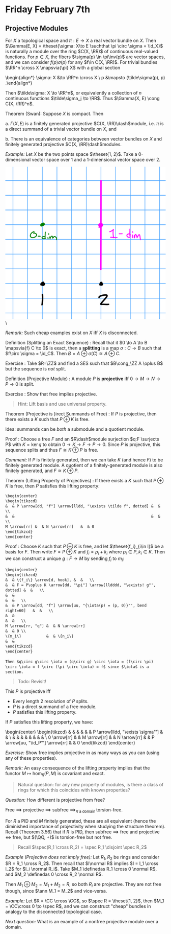 # Friday February 7th

## Projective Modules

For $X$ a topological space and $\pi:E\to X$ a real vector bundle on $X$.
Then $\Gamma(E, X) = \theset{\sigma: X\to E \suchthat \pi \circ \sigma = \id_X}$ is naturally a module over the ring $C(X, \RR)$ of continuous real-valued functions.
For $p\in X$, the fibers $\sigma(p) \in \pi\inv(p)$ are vector spaces, and we can consider $f(p)\sigma(p)$ for any $f\in C(X, \RR)$.
For trivial bundles $\RR^n \cross X \mapsvia{\pi} X$ with a global section

\begin{align*}
\sigma: X &\to \RR^n \cross X \\
p &\mapsto (\tilde\sigma(p), p)
.\end{align*}

Then $\tilde\sigma: X \to \RR^n$, or equivalently a collection of $n$ continuous functions $\tilde\sigma_j \to \RR$.
Thus $\Gamma(X, E) \cong C(X, \RR)^n$.

Theorem (Swan):
Suppose $X$ is compact. 
Then

a. $\Gamma(X, E)$ is a finitely generated projective $C(X, \RR)\dash$module, i.e. $\pi$ is a direct summand of a trivial vector bundle on $X$, and

b. There is an equivalence of categories between vector bundles on $X$ and finitely generated projective $C(X, \RR)\dash$modules.

*Example:*
Let $X$ be the two points space $\theset{1, 2}$.
Take a 0-dimensional vector space over $1$ and a 1-dimensional vector space over $2$.

![Image](figures/2020-02-07-11:30.png)\

*Remark:*
Such cheap examples exist on $X$ iff $X$ is disconnected.

Definition (Splitting an Exact Sequence)
: Recall that it $0 \to A \to B \mapsvia{f} C \to 0$ is exact, then a **splitting** is a map $\sigma: C\to B$ such that $f\circ \sigma = \id_C$.
  Then $B = A \oplus \sigma(C) \cong A \oplus C$.

Exercise
: Take $R=\ZZ$ and find a SES such that $B\cong_\ZZ A \oplus B$ but the sequence is *not* split.

Definition (Projective Module)
: A module $P$ is **projective** iff $0 \to M \to N \to P \to 0$ is split.

Exercise
: Show that free implies projective.

> Hint: Lift basis and use universal property.

Theorem (Projective is )irect Summands of Free)
: If $P$ is projective, then there exists a $K$ such that $P\oplus K$ is free.

Idea: summands can be *both* a submodule and a quotient module.

Proof
: Choose a free $F$ and an $R\dash$module surjection $q:F \surjects P$ with $K = \ker q$ to obtain $0 \to K \to F \to P \to 0$.
  Since $P$ is projective, this sequence splits and thus $F \cong K \oplus P$ is free.

*Comment:*
If $P$ is finitely generated, then we can take $K$ (and hence $F$) to be finitely generated module. 
A quotient of a finitely-generated module is also finitely generated, and $F \cong K \oplus P$.

Theorem (Lifting Property of Projectives)
:   If there exists a $K$ such that $P\oplus K$ is free, then $P$ satisfies this lifting property:

    \begin{center}
    \begin{tikzcd}
    &  & P \arrow[dd, "f"] \arrow[lldd, "\exists \tilde f", dotted] &  &   \\
    &  &                                                            &  &   \\
    M \arrow[rr] &  & N \arrow[rr]   &  & 0
    \end{tikzcd}
    \end{center}

Proof
:   Choose $K$ such that $P \oplus K$ is free, and let $\theset{f_i}_{i\in I}$ be a basis for $F$.
    Then write $F = P \oplus K$ and $f_i = p_i + k_i$ where $p_i \in P, k_i \in K$.
    Then we can construct a unique $g: F\to M$  by sending $f_i$ to $m_i$:

    \begin{center}
    \begin{tikzcd}
    &  & \{f_i\} \arrow[d, hook], &  &   \\
    &  & F = P\oplus K \arrow[dd, "\pi"] \arrow[lldddd, "\exists! g"', dotted] &  &   \\
    &  &                                                                       &  &   \\
    &  & P \arrow[dd, "f"] \arrow[uu, "{\iota(p) = (p, 0)}"', bend right=60]   &  &   \\
    &  &                                                                       &  &   \\
    M \arrow[rr, "q"] &  & N \arrow[rr]                                                          &  & 0 \\
    \{m_i\}           &  & \{n_i\}                                                               &  &  
    \end{tikzcd}
    \end{center}

    Then $q\circ g\circ \iota = (q\circ g) \circ \iota = (f\circ \pi) \circ \iota = f \circ (\pi \circ \iota) = f$ since $\iota$ is a section.

> Todo: Revisit!

This $P$ is projective iff

- Every length 2 resolution of $P$ splits.
- $P$ is a direct summand of a free module.
- $P$ satisfies this lifting property.

If $P$ satisfies this lifting property, we have:

\begin{center}
\begin{tikzcd}
             &  &              &  &              &  & P \arrow[lldd, "\exists \sigma"'] &  &   \\
             &  &              &  &              &  &                                   &  &   \\
0 \arrow[rr] &  & M \arrow[rr] &  & N \arrow[rr] &  & P \arrow[uu, "\id_P"'] \arrow[rr] &  & 0
\end{tikzcd}
\end{center}

*Exercise:*
Show free implies projective in as many ways as you can (using any of these properties).

*Remark:*
An easy consequence of the lifting property implies that the functor $M \mapsto \hom_R(P, M)$ is covariant and exact.

> Natural question: for any new property of modules, is there a class of rings for which this coincides with known properties?

*Question:*
How different is projective from free?

Free $\implies$ projective $\implies$ subfree $\implies_{R \text{ a domain }}$ torsion-free.

For $R$ a PID and $M$ finitely generated, these are all equivalent (hence the diminished importance of projectivity when studying the structure theorem).
Recall (Theorem 3.56) that if $R$ is PID, then subfree $\implies$ free and projective $\iff$ free, but $(\QQ, +)$ is torsion-free but not free.

> Recall $\spec(R_1 \cross R_2) = \spec R_1 \disjoint \spec R_2$

*Example (Projective does not imply free):*
Let $R_1, R_2$ be rings and consider $R = R_1 \cross R_2$.
Then recall that $I\normal R$ implies $I = I_1 \cross I_2$ for $I_i \normal R_i$.
Take $M_1 \definedas R_1 \cross 0 \normal R$, and $M_2 \definedas 0 \cross R_2 \normal R$.

Then $M_1 \oplus M_2 = M_1 + M_2 = R$, so both $R_i$ are projective.
They are not free though, since $\ann M_1 = M_2$ and vice-versa.

*Example:*
Let $R = \CC \cross \CC$, so $\spec R = \theset{1, 2}$, then $M_1 = \CC\cross 0 \to \spec R$, and we can construct "cheap" bundles in analogy to the disconnected topological case.

*Next question:*
What is an example of a nonfree projective module over a domain.
